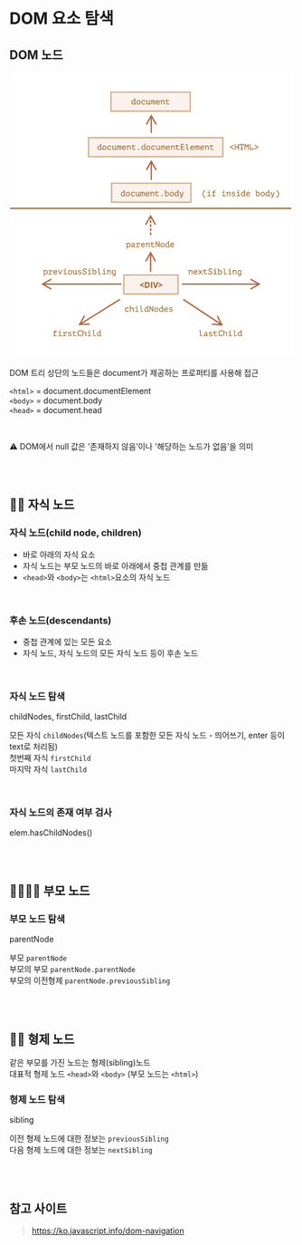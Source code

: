 # DOM 요소 탐색

## DOM 노드

![](../Images/DOM_노드_탐색.png)

DOM 트리 상단의 노드들은 document가 제공하는 프로퍼티를 사용해 접근

`<html>` = document.documentElement  
`<body>` = document.body  
`<head>` = document.head  

<br>

⚠️ DOM에서 null 값은 '존재하지 않음’이나 '해당하는 노드가 없음’을 의미

<br><br>

## 👶🏻 자식 노드

### 자식 노드(child node, children)

* 바로 아래의 자식 요소
* 자식 노드는 부모 노드의 바로 아래에서 중첩 관계를 만듦
* `<head>`와 `<body>`는 `<html>`요소의 자식 노드

<br>

### 후손 노드(descendants)

* 중첩 관계에 있는 모든 요소
* 자식 노드, 자식 노드의 모든 자식 노드 등이 후손 노드

<br>

### 자식 노드 탐색

childNodes, firstChild, lastChild

모든 자식 `childNodes`(텍스트 노드를 포함한 모든 자식 노드 - 띄어쓰기, enter 등이 text로 처리됨)   
첫번째 자식 `firstChild`  
마지막 자식 `lastChild`  

<br>

### 자식 노드의 존재 여부 검사
elem.hasChildNodes()

<br><br>

## 👨‍👩‍👧‍👦 부모 노드

### 부모 노드 탐색

parentNode

부모 `parentNode`   
부모의 부모 `parentNode.parentNode`  
부모의 이전형제 `parentNode.previousSibling`


<br><br>

## 👬🏼 형제 노드

같은 부모를 가진 노드는 형제(sibling)노드  
대표적 형제 노드 `<head>`와 `<body>` (부모 노드는 `<html>`)

### 형제 노드 탐색 

sibling

이전 형제 노드에 대한 정보는 `previousSibling`  
다음 형제 노드에 대한 정보는 `nextSibling`   


<br><br>

## 참고 사이트

> https://ko.javascript.info/dom-navigation  

